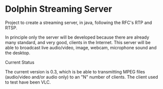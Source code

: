 Dolphin Streaming Server
========================

Project to create a streaming server, in java, following the RFC's RTP and RTSP.

In principle only the server will be developed because there are already many standard, and very good, clients in the Internet. This server will be able to broadcast live audio/video, image, webcam, microphone sound and the desktop.

Current Status

The current version is 0.3, which is be able to transmitting MPEG files (audio/video and/or audio only) to an "N" number of clients. The client used to test have been VLC.
